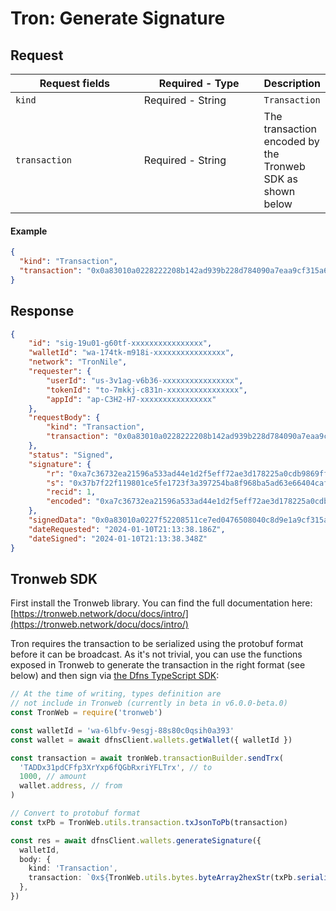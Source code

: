 # Tron: Generate Signature

## Request <a href="#request-body" id="request-body"></a>

<table data-full-width="false"><thead><tr><th width="204.33333333333331">Request fields</th><th width="191">Required - Type</th><th>Description</th></tr></thead><tbody><tr><td><code>kind</code></td><td>Required - String</td><td><code>Transaction</code></td></tr><tr><td><code>transaction</code></td><td>Required - String</td><td>The transaction encoded by the Tronweb SDK as shown below</td></tr></tbody></table>

#### Example

```json
{
  "kind": "Transaction",
  "transaction": "0x0a83010a0228222208b142ad939b228d784090a7eaa9cf315a65080112610a2d747970652e676f6f676c65617069732e636f6d2f70726f746f636f6c2e5472616e73666572436f6e747261637412300a15419d31b91d72b58d7c8c02a7124410e168989f372d12154102a69d5d85c05864dc6fd74f57db3fa37aff7b94180170b0d2e6a9cf31"
}
```

## Response <a href="#response" id="response"></a>

```json
{
    "id": "sig-19u01-g60tf-xxxxxxxxxxxxxxxx",
    "walletId": "wa-174tk-m918i-xxxxxxxxxxxxxxxx",
    "network": "TronNile",
    "requester": {
        "userId": "us-3v1ag-v6b36-xxxxxxxxxxxxxxxx",
        "tokenId": "to-7mkkj-c831n-xxxxxxxxxxxxxxxx",
        "appId": "ap-C3H2-H7-xxxxxxxxxxxxxxxx"
    },
    "requestBody": {
        "kind": "Transaction",
        "transaction": "0x0a83010a0228222208b142ad939b228d784090a7eaa9cf315a65080112610a2d747970652e676f6f676c65617069732e636f6d2f70726f746f636f6c2e5472616e73666572436f6e747261637412300a15419d31b91d72b58d7c8c02a7124410e168989f372d12154102a69d5d85c05864dc6fd74f57db3fa37aff7b94180170b0d2e6a9cf31"
    },
    "status": "Signed",
    "signature": {
        "r": "0xa7c36732ea21596a533ad44e1d2f5eff72ae3d178225a0cdb9869ff3954a3898",
        "s": "0x37b7f22f119801ce5fe1723f3a397254ba8f968ba5ad63e66404caf750666968",
        "recid": 1,
        "encoded": "0xa7c36732ea21596a533ad44e1d2f5eff72ae3d178225a0cdb9869ff3954a389837b7f22f119801ce5fe1723f3a397254ba8f968ba5ad63e66404caf7506669681c"
    },
    "signedData": "0x0a83010a0227f52208511ce7ed0476508040c8d9e1a9cf315a65080112610a2d747970652e676f6f676c65617069732e636f6d2f70726f746f636f6c2e5472616e73666572436f6e747261637412300a15419d31b91d72b58d7c8c02a7124410e168989f372d12154102a69d5d85c05864dc6fd74f57db3fa37aff7b94180170e884dea9cf311241a7c36732ea21596a533ad44e1d2f5eff72ae3d178225a0cdb9869ff3954a389837b7f22f119801ce5fe1723f3a397254ba8f968ba5ad63e66404caf7506669681c",
    "dateRequested": "2024-01-10T21:13:38.186Z",
    "dateSigned": "2024-01-10T21:13:38.348Z"
}
```

## Tronweb SDK

First install the Tronweb library.  You can find the full documentation here: [https://tronweb.network/docu/docs/intro/](https://tronweb.network/docu/docs/intro/)

Tron requires the transaction to be serialized using the protobuf format before it can be broadcast. As it's not trivial, you can use the functions exposed in Tronweb to generate the transaction in the right format (see below) and then sign via [the Dfns TypeScript SDK](https://github.com/dfns/dfns-sdk-ts):

```typescript
// At the time of writing, types definition are
// not include in Tronweb (currently in beta in v6.0.0-beta.0)
const TronWeb = require('tronweb')

const walletId = 'wa-6lbfv-9esgj-88s80c0qsih0a393'
const wallet = await dfnsClient.wallets.getWallet({ walletId })

const transaction = await tronWeb.transactionBuilder.sendTrx(
  'TADDx31pdCFfp3XrYxp6fQGbRxriYFLTrx', // to
  1000, // amount
  wallet.address, // from
)

// Convert to protobuf format
const txPb = TronWeb.utils.transaction.txJsonToPb(transaction)

const res = await dfnsClient.wallets.generateSignature({
  walletId,
  body: {
    kind: 'Transaction',
    transaction: `0x${TronWeb.utils.bytes.byteArray2hexStr(txPb.serializeBinary())}`,
  },
})
```
